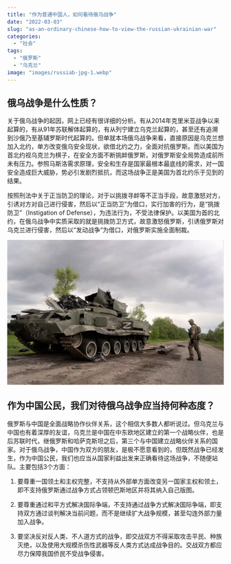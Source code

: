 ```yaml
---
title: "作为普通中国人，如何看待俄乌战争"
date: "2022-03-03"
slug: "as-an-ordinary-chinese-how-to-view-the-russian-ukrainian-war"
categories: 
  - "社会"
tags: 
  - "俄罗斯"
  - "乌克兰"
image: "images/russiab-jpg-1.webp"
---
```



## 俄乌战争是什么性质？



关于俄乌战争的起因，网上已经有很详细的分析。有从2014年克里米亚战争以来起算的，有从91年苏联解体起算的，有从列宁建立乌克兰起算的，甚至还有追溯到沙俄乃至基辅罗斯时代起算的。但单就本场俄乌战争来看，直接原因是乌克兰想加入北约，单方改变俄乌安全现状，欲借北约之力，全面对抗俄罗斯。而以美国为首北约视乌克兰为棋子，在安全方面不断挑衅俄罗斯，对俄罗斯安全局势造成前所未有压力。参照马斯洛需求原理，安全和生存是国家最根本最底线的需求，对一国安全造成巨大威胁，势必引发剧烈抵抗，而这场战争正是美国为首北约乐于见到的结果。

按照刑法中关于正当防卫的理论，对于以挑拨寻衅等不正当手段，故意激怒对方，引诱对方对自己进行侵害，然后以“正当防卫”为借口，实行加害的行为，是“挑拨防卫”（Instigation of Defense），为违法行为，不受法律保护。以美国为首的北约，在俄乌战争中实质采取的就是挑拨防卫方式，故意激怒俄罗斯，引诱俄罗斯对乌克兰进行侵害，然后以“发动战争“为借口，对俄罗斯实施全面制裁。

![](images/russiab-1024x684.webp)


## 作为中国公民，我们对待俄乌战争应当持何种态度？

俄罗斯与中国是全面战略协作伙伴关系，这个相信大多数人都听说过。但乌克兰与中国也有着深厚的友谊，乌克兰是中国在中东欧地区建立的第一个战略伙伴，也是后苏联时代，继俄罗斯和哈萨克斯坦之后，第三个与中国建立战略伙伴关系的国家。对于俄乌战争，中国作为双方的朋友，是极不愿意看到的，但既然战争已经发生，作为中国公民，我们也应当从国家利益出发来正确看待这场战争，不随便站队。主要包括3个方面：

1. 要尊重一国领土和主权完整，不支持从外部单方面改变另一国家主权和领土，即不支持俄罗斯通过战争方式占领顿巴斯地区并将其纳入自己版图。

2. 要尊重通过和平方式解决国际争端，不支持通过战争方式解决国际争端，即支持双方通过谈判解决当前问题，而不是继续扩大战争规模，甚至勾连外部力量加入战争。

3. 要坚决反对反人类、不人道方式的战争，即交战双方不得采取攻击平民、种族灭绝，以及使用大规模杀伤性武器等反人类方式达成战争目的。交战双方都应尽力保障我国侨民不受战争侵害。